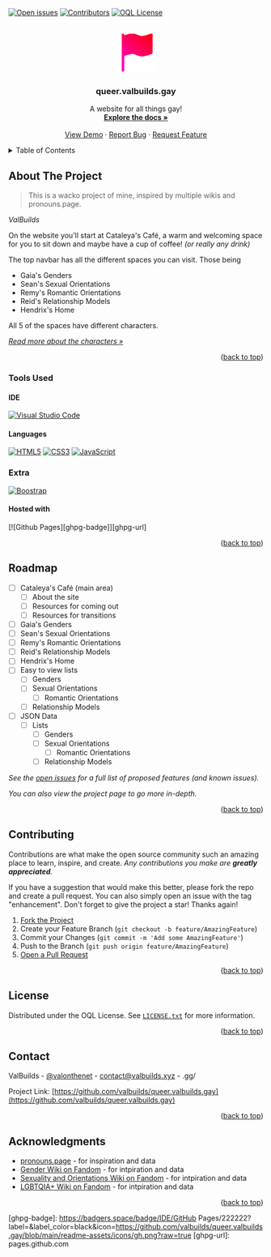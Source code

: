 <!-- Improved compatibility of back to top link: See: https://github.com/othneildrew/Best-README-Template/pull/73 -->
<a name="readme-top"></a>
<!--
*** Thanks for checking out the Best-README-Template. If you have a suggestion
*** that would make this better, please fork the repo and create a pull request
*** or simply open an issue with the tag "enhancement".
*** Don't forget to give the project a star!
*** Thanks again! Now go create something AMAZING! :D
-->



<!-- PROJECT SHIELDS -->
<!--
*** I'm using markdown "reference style" links for readability.
*** Reference links are enclosed in brackets [ ] instead of parentheses ( ).
*** See the bottom of this document for the declaration of the reference variables
*** for contributors-url, forks-url, etc. This is an optional, concise syntax you may use.
*** https://www.markdownguide.org/basic-syntax/#reference-style-links
-->
[![Open issues][openissues-badge]][openissues-url]
[![Contributors][contributors-badge]][contributors-url]
[![OQL License][license-badge]][license-url]



<!-- PROJECT LOGO -->
<br />
<div align="center">
  <a href="https://github.com/valbuilds/queer.valbuilds.gay">
    <img src="readme-assets/logo.png" alt="Logo" width="80" height="80">
  </a>

<h3 align="center">queer.valbuilds.gay</h3>

  <p align="center">
    A website for all things gay!
    <br />
    <a href="https://github.com/valbuilds/queer.valbuilds.gay"><strong>Explore the docs »</strong></a>
    <br />
    <br />
    <a href="https://github.com/valbuilds/queer.valbuilds.gay">View Demo</a>
    ·
    <a href="https://github.com/valbuilds/queer.valbuilds.gay/issues">Report Bug</a>
    ·
    <a href="https://github.com/valbuilds/queer.valbuilds.gay/issues">Request Feature</a>
  </p>
</div>



<!-- TABLE OF CONTENTS -->
<details>
  <summary>Table of Contents</summary>
  <ol>
    <li>
      <a href="#about-the-project">About The Project</a>
      <ul>
        <li><a href="#built-with">Built With</a></li>
      </ul>
    </li>
    <li>
      <a href="#getting-started">Getting Started</a>
      <ul>
        <li><a href="#prerequisites">Prerequisites</a></li>
        <li><a href="#installation">Installation</a></li>
      </ul>
    </li>
    <li><a href="#usage">Usage</a></li>
    <li><a href="#roadmap">Roadmap</a></li>
    <li><a href="#contributing">Contributing</a></li>
    <li><a href="#license">License</a></li>
    <li><a href="#contact">Contact</a></li>
    <li><a href="#acknowledgments">Acknowledgments</a></li>
  </ol>
</details>



<!-- ABOUT THE PROJECT -->
## About The Project

> This is a wacko project of mine, inspired by multiple wikis and pronouns.page.

*ValBuilds*

On the website you'll start at Cataleya's Café, a warm and welcoming space for you to sit down and maybe have a cup of coffee! *(or really any drink)*

The top navbar has all the different spaces you can visit. Those being
- Gaia's Genders
- Sean's Sexual Orientations
- Remy's Romantic Orientations
- Reid's Relationship Models
- Hendrix's Home

All 5 of the spaces have different characters.

_[Read more about the characters »](https://queer.valbuilds.xyz/extra/characters)_

<p align="right">(<a href="#readme-top">back to top</a>)</p>



### Tools Used

#### IDE
[![Visual Studio Code][vsc-badge]][vsc-url]

#### Languages
<!-- These are combined for nice aesthetics. -->
[![HTML5][html5-badge]][html5-url]
[![CSS3][css3-badge]][css3-url]
[![JavaScript][js-badge]][js-url]

### Extra
[![Boostrap][bs-badge]][bs-url]

#### Hosted with
[![Github Pages][ghpg-badge]][ghpg-url]

<p align="right">(<a href="#readme-top">back to top</a>)</p>



<!-- ROADMAP -->
## Roadmap

- [ ] Cataleya's Café (main area)
    - [ ] About the site
    - [ ] Resources for coming out
    - [ ] Resources for transitions
- [ ] Gaia's Genders
- [ ] Sean's Sexual Orientations
- [ ] Remy's Romantic Orientations
- [ ] Reid's Relationship Models
- [ ] Hendrix's Home
- [ ] Easy to view lists
    - [ ] Genders
    - [ ] Sexual Orientations
        - [ ] Romantic Orientations
    - [ ] Relationship Models
- [ ] JSON Data
    - [ ] Lists
        - [ ] Genders
        - [ ] Sexual Orientations
            - [ ] Romantic Orientations
        - [ ] Relationship Models

_See the [open issues](https://github.com/valbuilds/queer.valbuilds.gay/issues) for a full list of proposed features (and known issues)._

_You can also view the project page to go more in-depth._

<p align="right">(<a href="#readme-top">back to top</a>)</p>



<!-- CONTRIBUTING -->
## Contributing

Contributions are what make the open source community such an amazing place to learn, inspire, and create. *Any contributions you make are **greatly appreciated**.*

If you have a suggestion that would make this better, please fork the repo and create a pull request. You can also simply open an issue with the tag "enhancement".
Don't forget to give the project a star! Thanks again!

1. [Fork the Project](https://github.com/valbuilds/queer.valbuilds.gay/fork)
2. Create your Feature Branch (`git checkout -b feature/AmazingFeature`)
3. Commit your Changes (`git commit -m 'Add some AmazingFeature'`)
4. Push to the Branch (`git push origin feature/AmazingFeature`)
5. [Open a Pull Request](https://github.com/valbuilds/queer.valbuilds.gay/pulls)

<p align="right">(<a href="#readme-top">back to top</a>)</p>



<!-- LICENSE -->
## License

Distributed under the OQL License. See [`LICENSE.txt`][license-url] for more information.

<p align="right">(<a href="#readme-top">back to top</a>)</p>



<!-- CONTACT -->
## Contact

ValBuilds - [@valonthenet](https://twitter.com/valonthenet) - contact@valbuilds.xyz - .gg/

Project Link: [https://github.com/valbuilds/queer.valbuilds.gay](https://github.com/valbuilds/queer.valbuilds.gay)

<p align="right">(<a href="#readme-top">back to top</a>)</p>



<!-- ACKNOWLEDGMENTS -->
## Acknowledgments

* [pronouns.page]() - for inspiration and data
* [Gender Wiki on Fandom]() - for intpiration and data
* [Sexuality and Orientations Wiki on Fandom]() - for intpiration and data
* [LGBTQIA+ Wiki on Fandom]() - for intpiration and data

<p align="right">(<a href="#readme-top">back to top</a>)</p>



<!-- MARKDOWN LINKS & IMAGES -->
<!-- https://www.markdownguide.org/basic-syntax/#reference-style-links -->
[openissues-badge]: https://badgers.space/github/open-issues/valbuilds/queer.valbuilds.gay
[openissues-url]: https://github.com/valbuilds/queer.valbuilds.gay/issues

[contributors-badge]: https://badgers.space/github/contributors/valbuilds/queer.valbuilds.gay
[contributors-url]: https://github.com/valbuilds/queer.valbuilds.gay/graphs/contributors

[license-badge]: https://badgers.space/badge/License/OQL/pink
[license-url]: https://github.com/valbuilds/queer.valbuilds.gay/blob/master/LICENSE.md

[vsc-badge]: https://badgers.space/badge/IDE/VSC/007ACC?label=&label_color=black&icon=https://github.com/valbuilds/queer.valbuilds.gay/blob/main/readme-assets/icons/vsc.png?raw=true
[vsc-url]: https://code.visualstudio.com

[html5-badge]: https://badgers.space/badge/Language/HTML5/E34F26?label=&label_color=black&icon=https://github.com/valbuilds/queer.valbuilds.gay/blob/main/readme-assets/icons/html5.png?raw=true
[html5-url]: https://www.w3schools.com/html/default.asp

[css3-badge]: https://badgers.space/badge/Language/CSS3/1572B6?label=&label_color=black&icon=https://github.com/valbuilds/queer.valbuilds.gay/blob/main/readme-assets/icons/css3.png?raw=true
[css3-url]: https://www.w3schools.com/css/default.asp

[js-badge]: https://badgers.space/badge/Language/JavaScript/black?label=&label_color=F7DF1E&icon=https://github.com/valbuilds/queer.valbuilds.gay/blob/main/readme-assets/icons/js.png?raw=true
[js-url]: https://www.w3schools.com/js/default.asp

[bs-badge]: https://badgers.space/badge/Extra/Bootstrap/7952B3?label=&label_color=black&icon=https://github.com/valbuilds/queer.valbuilds.gay/blob/main/readme-assets/icons/bs.png?raw=true
[bs-url]: https://getbootstrap.com

[ghpg-badge]: https://badgers.space/badge/IDE/GitHub Pages/222222?label=&label_color=black&icon=https://github.com/valbuilds/queer.valbuilds.gay/blob/main/readme-assets/icons/gh.png?raw=true
[ghpg-url]: pages.github.com